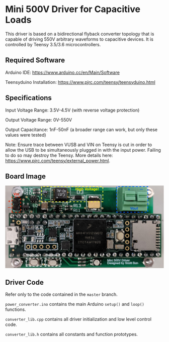 # Mini 500V Driver for Capacitive Loads

This driver is based on a bidirectional flyback converter topology that is capable of driving 550V arbitrary waveforms to capacitive devices. It is controlled by Teensy 3.5/3.6 microcontrollers.


## Required Software
Arduino IDE: https://www.arduino.cc/en/Main/Software

Teensyduino Installation: https://www.pjrc.com/teensy/teensyduino.html


## Specifications
Input Voltage Range: 3.5V-4.5V (with reverse voltage protection)

Output Voltage Range: 0V-550V

Output Capacitance: 1nF-50nF (a broader range can work, but only these values were tested)

Note: Ensure trace between VUSB and VIN on Teensy is cut in order to allow the USB to be simultaneously plugged in with the input power. Failing to do so may destroy the Teensy. More details here: https://www.pjrc.com/teensy/external_power.html.

## Board Image
![](board_im.jpeg?raw=true)

## Driver Code
Refer only to the code contained in the `master` branch.

`power_converter.ino` contains the main Arduino `setup()` and `loop()` functions.

`converter_lib.cpp` contains all driver initialization and low level control code.

`converter_lib.h` contains all constants and function prototypes.

